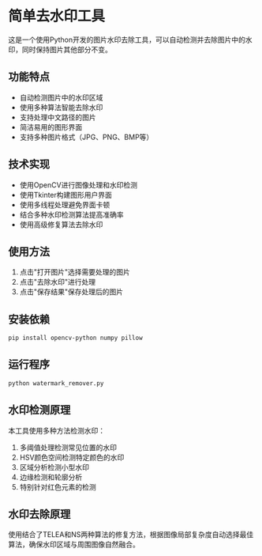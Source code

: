 # 简单去水印工具

这是一个使用Python开发的图片水印去除工具，可以自动检测并去除图片中的水印，同时保持图片其他部分不变。

## 功能特点

- 自动检测图片中的水印区域
- 使用多种算法智能去除水印
- 支持处理中文路径的图片
- 简洁易用的图形界面
- 支持多种图片格式（JPG、PNG、BMP等）

## 技术实现

- 使用OpenCV进行图像处理和水印检测
- 使用Tkinter构建图形用户界面
- 使用多线程处理避免界面卡顿
- 结合多种水印检测算法提高准确率
- 使用高级修复算法去除水印

## 使用方法

1. 点击"打开图片"选择需要处理的图片
2. 点击"去除水印"进行处理
3. 点击"保存结果"保存处理后的图片

## 安装依赖

```bash
pip install opencv-python numpy pillow
```

## 运行程序

```bash
python watermark_remover.py
```

## 水印检测原理

本工具使用多种方法检测水印：

1. 多阈值处理检测常见位置的水印
2. HSV颜色空间检测特定颜色的水印
3. 区域分析检测小型水印
4. 边缘检测和轮廓分析
5. 特别针对红色元素的检测

## 水印去除原理

使用结合了TELEA和NS两种算法的修复方法，根据图像局部复杂度自动选择最佳算法，确保水印区域与周围图像自然融合。